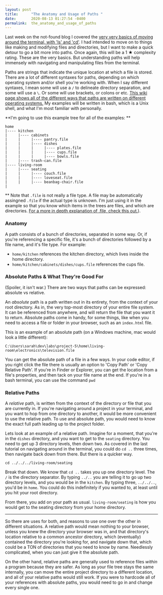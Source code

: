 ```yaml
---
layout: post
title:      "The Anatomy and Usage of Paths "
date:       2020-08-13 01:27:54 -0400
permalink:  the_anatomy_and_usage_of_paths
---
```



Last week on the not-found blog I covered the [very very basics of moving around the terminal, with 'ls' and 'cd'](http://https://saranderson13.github.io/navigating_with_bash_for_super_noobs_noshame). I had intended to move on to things like making and modifying files and directories, but I want to make a quick detour to go a bit more into paths. Once again, this will be a 1 ★ complexity rating. These are the very basics. But understanding paths will help immensely with navigating and manipulating files from the terminal.

Paths are strings that indicate the unique location at which a file is stored. There are a lot of different syntaxes for paths, depending on which operating system and/or shell you're working with. When I say different syntaxes, I mean some will use a `/` to delineate directory separation, and some will use a `\`. Or some will use brackets, or colons or etc. [This wiki page shows all of the different ways that paths are written on different operating systems.](https://en.wikipedia.org/wiki/Path_(computing)#Representations_of_paths_by_operating_system_and_shell) My examples will be written in bash, which is a Unix shell, and what I'm most familiar with personally.

**I'm going to use this example tree for all of the examples: **
```
home
|---- kitchen
|     |---- cabinets
|     |     |---- pantry.file
|     |     |---- dishes
|     |     |     |---- plates.file
|     |     |     |---- cups.file
|     |     |     |---- bowls.file
|     |---- trash-can.file
|---- living-room
|     |---- seating
|     |     |---- couch.file
|     |     |---- loveseat.file
|     |     |---- beanbag-chair.file
|
```

** Note that `.file` is not really a file type. A file may be automatically assingned `.file` if the actual type is unknown. I'm just using it in the example so that you know which items in the trees are files, and which are directories. [For a more in depth explanation of .file, check this out.](https://file.org/extension/file)).

### Anatomy
A path consists of a bunch of directories, separated in some way. Or, if you're referencing a specific file, it's a bunch of directories followed by a file name, and it's file type. For example: 
- `home/kitchen` references the kitchen directory, which lives inside the home directory. 
- `home/kitchen/cabinets/dishes/cups.file` references the cups file.

### Absolute Paths & What They're Good For
(Spoiler, it isn't war.) There are two ways that paths can be expressed: absolute vs relative. 

An *absolute* path is a path written out in its entirety, from the context of your root directory. As in, the very top-most directory of your entire file system. It can be referenced from anywhere, and will return the file that you want it to return. Absolute paths come in handy, for some things, like when you need to access a file or folder in your browser, such as an `index.html` file. 

This is an example of an absolute path (on a Windows machine, mac would look a little different):

```
C:\Users\sarah\dev\labs\project-5\home\living-room\electronics\television.file
```

You can get the absolute path of a file in a few ways. In your code editor, if you right click the file there is usually an option to 'Copy Path' or 'Copy Relative Path'. If you're in Finder or Explorer, you can get the location from a file's properties, and then tack on your file name at the end. If you're in a bash terminal, you can use the command `pwd`

### Relative Paths
A *relative* path, is written from the context of the directory or file that you are currently in. If you're navigating around a project in your terminal, and you want to hop from one directory to another, it would be more convenient to use the relative path. To use and absolute path, you would need to know the exact full path leading up to the project folder. 

Lets look at an example of a relative path. Imagine for a moment, that you're in the `dishes` directory, and you want to get to the `seating` directory. You need to get up 3 directory levels, then down two. As covered in the last tutorial on navigating around in the terminal, you could do `cd ..` three times, then navigate back down from there. But there is a quicker way.

```
cd ../../../living-room/seating
```

Break that down. We know that `cd ..` takes you up one directory level. The `/` is the directory separator. By typing `../..` you are telling it to go up two directory levels, and you would be in the `kitchen`. By typing three,  `../../..`, you'd be in  `home`. You could do this indefinitely if you wanted to, at least until you hit your root directory.

From there, you add on your path as usual. `living-room/seating` is how you would get to the seating directory from your home directory.

---

So there are uses for both, and reasons to use one over the other in different situations. A relative path would mean nothing to your browser, unless you knew the directory your browser was in, and that directory's location relative to a common ancestor directory, which (eventually) contained the directory you're looking for, and navigate down that, which could be a TON of directories that you need to know by name. Needlessly complicated, when you can just give it the absolute path.

On the other hand, relative paths are generally used to reference files *within* a program because they are safer. As long as your file tree stays the same internally, you can move the entire project directory to a different location, and all of your relative paths would still work. If you were to hardcode all of your references with absolute paths, you would need to go in and change every single one. 


